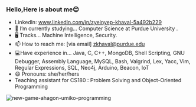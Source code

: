 ### Hello,Here is about me😊

- Linkedln: www.linkedin.com/in/zyeinyep-khaval-5a492b229
- 🔭 I’m currently studying... Computer Science at Purdue University .
- 🖥 Tracks... Machine Intelligence, Security.
- 📫 How to reach me: [via email] zkhaval@purdue.edu
- 💻Have experience in... Java, C, C++, MongoDB, Shell Scripting, GNU Debugger, Assembly Language, MySQL, Bash, Valgrind, Lex, Yacc, Vim, Regular Expressions, SQL, Neo4j, Arduino, Beacon, IoT
- 😄 Pronouns: she/her/hers
- Teaching assistant for CS180 : Problem Solving and Object-Oriented Programming









![new-game-ahagon-umiko-programming](https://user-images.githubusercontent.com/89563758/148844823-ae068633-0273-4184-9e42-8e11712796e8.gif)
